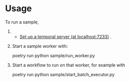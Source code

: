 # Usage

To run a sample,

1. * [Set up a temporal server (at localhost:7233)](https://docs.temporal.io/application-development/foundations#run-a-development-cluster) .

2. Start a sample worker with:

    poetry run python sample/run_worker.py

3. Start a workflow to run on that worker, for example with

    poetry run python sample/start_batch_executor.py
